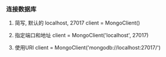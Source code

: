 ### 连接数据库

1. 简写, 默认的 localhost, 27017
client = MongoClient()

2. 指定端口和地址
client = MongoClient('localhost', 27017)

3. 使用URI
client = MongoClient('mongodb://localhost:27017/')